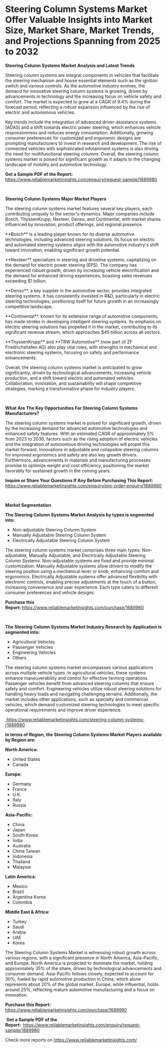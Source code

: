 <p><h1>Steering Column Systems Market Offer Valuable Insights into Market Size, Market Share, Market Trends, and Projections Spanning from 2025 to 2032</h1></p><p><strong>Steering Column Systems Market Analysis and Latest Trends</strong></p>
<p><p>Steering column systems are integral components in vehicles that facilitate the steering mechanism and house essential elements such as the ignition switch and various controls. As the automotive industry evolves, the demand for innovative steering column systems is growing, driven by advancements in technology and the increasing focus on vehicle safety and comfort. The market is expected to grow at a CAGR of 9.4% during the forecast period, reflecting a robust expansion influenced by the rise of electric and autonomous vehicles. </p><p>Key trends include the integration of advanced driver-assistance systems (ADAS) and a shift towards electric power steering, which enhances vehicle responsiveness and reduces energy consumption. Additionally, growing consumer preferences for customized and ergonomic designs are prompting manufacturers to invest in research and development. The rise of connected vehicles with sophisticated infotainment systems is also driving the need for multifunctional steering columns. Overall, the steering column systems market is poised for significant growth as it adapts to the changing landscape of mobility and automotive technology.</p></p>
<p><strong>Get a Sample PDF of the Report:&nbsp;</strong> <a href="https://www.reliablemarketinsights.com/enquiry/request-sample/1689980?utm_campaign=3556&utm_medium=2&utm_source=Github&utm_content=ia&utm_term=26032025&utm_id=steering-column-systems">https://www.reliablemarketinsights.com/enquiry/request-sample/1689980</a></p>
<p>&nbsp;</p>
<p><strong>Steering Column Systems Major Market Players</strong></p>
<p><p>The steering column systems market features several key players, each contributing uniquely to the sector's dynamics. Major companies include Bosch, ThyssenKrupp, Nexteer, Denso, and Continental, with market shares influenced by innovation, product offerings, and regional presence. </p><p>**Bosch** is a leading player known for its diverse automotive technologies, including advanced steering solutions. Its focus on electric and automated steering systems aligns with the automotive industry's shift toward innovation, enabling significant growth potential.</p><p>**Nexteer** specializes in steering and driveline systems, capitalizing on the demand for electric power steering (EPS). The company has experienced robust growth, driven by increasing vehicle electrification and the demand for enhanced driving experiences, boasting sales revenues exceeding $1 billion.</p><p>**Denso**, a key supplier in the automotive sector, provides integrated steering systems. It has consistently invested in R&D, particularly in electric steering technologies, positioning itself for future growth in an increasingly competitive landscape.</p><p>**Continental**, known for its extensive range of automotive components, has made strides in developing intelligent steering systems. Its emphasis on electric steering solutions has propelled it in the market, contributing to its significant revenue stream, which approaches $45 billion across all sectors.</p><p>**ThyssenKrupp** and **TRW Automotive** (now part of ZF Friedrichshafen AG) also play vital roles, with strengths in mechanical and electronic steering systems, focusing on safety and performance enhancements.</p><p>Overall, the steering column systems market is anticipated to grow significantly, driven by technological advancements, increasing vehicle production, and a shift toward electric and automated vehicles. Collaboration, innovation, and sustainability will shape competitive strategies, marking a transformative phase for industry players.</p></p>
<p>&nbsp;</p>
<p><strong>What Are The Key Opportunities For Steering Column Systems Manufacturers?</strong></p>
<p><p>The steering column systems market is poised for significant growth, driven by the increasing demand for advanced automotive technologies and enhanced safety features. With an estimated CAGR of approximately 5% from 2023 to 2030, factors such as the rising adoption of electric vehicles and the integration of autonomous driving technologies will propel this market forward. Innovations in adjustable and collapsible steering columns for improved ergonomics and safety are also key growth drivers. Furthermore, advancements in materials and manufacturing processes promise to optimize weight and cost efficiency, positioning the market favorably for sustained growth in the coming years.</p></p>
<p><strong>Inquire or Share Your Questions If Any Before Purchasing This Report:</strong> <a href="https://www.reliablemarketinsights.com/enquiry/pre-order-enquiry/1689980?utm_campaign=3556&utm_medium=2&utm_source=Github&utm_content=ia&utm_term=26032025&utm_id=steering-column-systems">https://www.reliablemarketinsights.com/enquiry/pre-order-enquiry/1689980</a></p>
<p>&nbsp;</p>
<p><strong>Market Segmentation</strong></p>
<p><strong>The Steering Column Systems Market Analysis by types is segmented into:</strong></p>
<p><ul><li>Non-adjustable Steering Column System</li><li>Manually Adjustable Steering Column System</li><li>Electrically Adjustable Steering Column System</li></ul></p>
<p><p>The steering column systems market comprises three main types: Non-adjustable, Manually Adjustable, and Electrically Adjustable Steering Column Systems. Non-adjustable systems are fixed and provide minimal customization. Manually Adjustable systems allow drivers to modify the steering position using a mechanical lever or knob, enhancing comfort and ergonomics. Electrically Adjustable systems offer advanced flexibility with electronic controls, enabling precise adjustments at the touch of a button, increasing convenience and user experience. Each type caters to different consumer preferences and vehicle designs.</p></p>
<p><strong>Purchase this Report:&nbsp;</strong><a href="https://www.reliablemarketinsights.com/purchase/1689980?utm_campaign=3556&utm_medium=2&utm_source=Github&utm_content=ia&utm_term=26032025&utm_id=steering-column-systems">https://www.reliablemarketinsights.com/purchase/1689980</a></p>
<p>&nbsp;</p>
<p><strong>The Steering Column Systems Market Industry Research by Application is segmented into:</strong></p>
<p><ul><li>Agricultural Vehicles</li><li>Passenger Vehicles</li><li>Engineering Vehicles</li><li>Others</li></ul></p>
<p><p>The steering column systems market encompasses various applications across multiple vehicle types. In agricultural vehicles, these systems enhance maneuverability and control for effective farming operations. Passenger vehicles benefit from advanced steering columns that ensure safety and comfort. Engineering vehicles utilize robust steering solutions for handling heavy loads and navigating challenging terrains. Additionally, the market includes other applications, such as specialty and commercial vehicles, which demand customized steering technologies to meet specific operational requirements and improve driver experience.</p></p>
<p><a href="https://www.reliablemarketinsights.com/steering-column-systems-r1689980?utm_campaign=3556&utm_medium=2&utm_source=Github&utm_content=ia&utm_term=26032025&utm_id=steering-column-systems">&nbsp;https://www.reliablemarketinsights.com/steering-column-systems-r1689980</a></p>
<p><strong>In terms of Region, the Steering Column Systems Market Players available by Region are:</strong></p>
<p>
    <p> <strong> North America: </strong>
        <ul>
            <li>United States</li>
            <li>Canada</li>
        </ul>
        </p> 
    <p> <strong> Europe: </strong>
        <ul>
            <li>Germany</li>
            <li>France</li>
            <li>U.K.</li>
            <li>Italy</li>
            <li>Russia</li>
        </ul>
        </p> 
    <p> <strong> Asia-Pacific: </strong>
        <ul>
            <li>China</li>
            <li>Japan</li>
            <li>South Korea</li>
            <li>India</li>
            <li>Australia</li>
            <li>China Taiwan</li>
            <li>Indonesia</li>
            <li>Thailand</li>
            <li>Malaysia</li>
        </ul>
        </p> 
    <p> <strong> Latin America: </strong>
        <ul>
            <li>Mexico</li>
            <li>Brazil</li>
            <li>Argentina Korea</li>
            <li>Colombia</li>
        </ul>
        </p> 
    <p> <strong> Middle East & Africa: </strong>
        <ul>
            <li>Turkey</li>
            <li>Saudi</li>
            <li>Arabia</li>
            <li>UAE</li>
            <li>Korea</li>
        </ul>
    </p>
    </p>
<p><p>The Steering Column Systems Market is witnessing robust growth across various regions, with a significant presence in North America, Asia-Pacific, and Europe. North America is projected to dominate the market, holding approximately 35% of the share, driven by technological advancements and consumer demand. Asia-Pacific follows closely, expected to account for 30%, fueled by rapid automotive production in China, which alone represents about 20% of the global market. Europe, while influential, holds around 25%, reflecting mature automotive manufacturing and a focus on innovation.</p></p>
<p><strong>Purchase this Report: </strong><a href="https://www.reliablemarketinsights.com/purchase/1689980?utm_campaign=3556&utm_medium=2&utm_source=Github&utm_content=ia&utm_term=26032025&utm_id=steering-column-systems">https://www.reliablemarketinsights.com/purchase/1689980</a></p>
<p>&nbsp;<strong>Get a Sample PDF of the Report:&nbsp;&nbsp;</strong><a href="https://www.reliablemarketinsights.com/enquiry/request-sample/1689980?utm_campaign=3556&utm_medium=2&utm_source=Github&utm_content=ia&utm_term=26032025&utm_id=steering-column-systems">https://www.reliablemarketinsights.com/enquiry/request-sample/1689980</a></p>
<p><strong></strong></p>
<p>Check more reports on <a href="https://www.reliablemarketinsights.com/?utm_campaign=3556&utm_medium=2&utm_source=Github&utm_content=ia&utm_term=26032025&utm_id=steering-column-systems">https://www.reliablemarketinsights.com/</a></p>